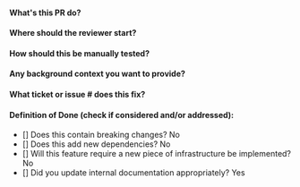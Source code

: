 #### What's this PR do?

#### Where should the reviewer start?

#### How should this be manually tested?

#### Any background context you want to provide?

#### What ticket or issue # does this fix?

#### Definition of Done (check if considered and/or addressed):

- [] Does this contain breaking changes? No
- [] Does this add new dependencies? No
- [] Will this feature require a new piece of infrastructure be implemented? No
- [] Did you update internal documentation appropriately? Yes
